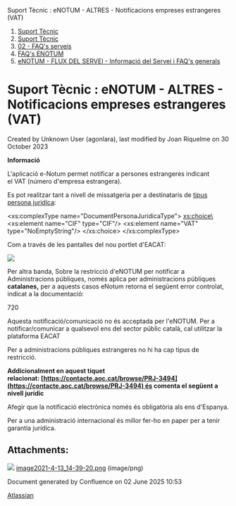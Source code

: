 Suport Tècnic : eNOTUM - ALTRES - Notificacions empreses estrangeres (VAT)  

1.  [Suport Tècnic](index.md)
2.  [Suport Tècnic](13893782.md)
3.  [02 - FAQ's serveis](26313393.md)
4.  [FAQ's ENOTUM](28705561.md)
5.  [eNOTUM - FLUX DEL SERVEI - Informació del Servei i FAQ's generals](26313306.md)

Suport Tècnic : eNOTUM - ALTRES - Notificacions empreses estrangeres (VAT)
==========================================================================

Created by Unknown User (agonlara), last modified by Joan Riquelme on 30 October 2023

  

**Informació**

L'aplicació e-Notum permet notificar a persones estrangeres indicant el VAT (número d'empresa estrangera).

Es pot realitzar tant a nivell de missatgeria per a destinataris de [tipus persona juridíca](https://github.com/ConsorciAOC/eNotum/blob/master/missatgeria/README.md#documentidentificatiupersonajuridica):

  
<xs:complexType name\="DocumentPersonaJuridicaType"\>
  <xs:choice\>
    <xs:element name\="CIF" type\="CIF"/>
    <xs:element name\="VAT" type\="NoEmptyString"/>
  </xs:choice\>
</xs:complexType\>

Com a través de les pantalles del nou portlet d'EACAT:

![](attachments/26313315/41522495.png)

Per altra banda, Sobre la restricció d'eNOTUM per notificar a Administracions públiques, només aplica per administracions públiques **catalanes,** per a aquests casos eNotum retorna el següent error controlat, indicat a la documentació:

720

Aquesta notificació/comunicació no és acceptada per l'eNOTUM. Per a notificar/comunicar a qualsevol ens del sector públic català, cal utilitzar la plataforma EACAT

Per a administracions públiques estrangeres no hi ha cap tipus de restricció.

  

**Addicionalment en aquest tiquet relacionat: [https://contacte.aoc.cat/browse/PRJ-3494](https://contacte.aoc.cat/browse/PRJ-3494) és comenta el següent a nivell jurídic**

Afegir que la notificació electrònica només és obligatòria als ens d'Espanya.

Per a una administració internacional és millor fer-ho en paper per a tenir garantia jurídica.

Attachments:
------------

![](images/icons/bullet_blue.gif) [image2021-4-13\_14-39-20.png](attachments/26313315/41522495.png) (image/png)  

Document generated by Confluence on 02 June 2025 10:53

[Atlassian](http://www.atlassian.com/)